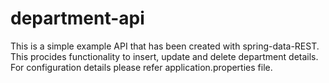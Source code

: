 # department-api

This is a simple example API that has been created with spring-data-REST.
This procides functionality to insert, update and delete department details. For configuration details please refer application.properties file.
